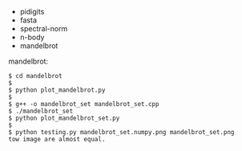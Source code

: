 - pidigits
- fasta
- spectral-norm
- n-body
- mandelbrot


mandelbrot:

```shell
$ cd mandelbrot
$
$ python plot_mandelbrot.py
$ 
$ g++ -o mandelbrot_set mandelbrot_set.cpp
$ ./mandelbrot_set
$ python plot_mandelbrot_set.py
$
$ python testing.py mandelbrot_set.numpy.png mandelbrot_set.png
tow image are almost equal.
```
